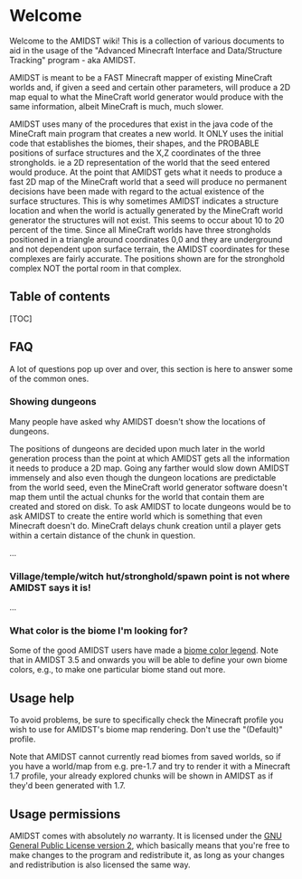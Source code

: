 # Welcome

Welcome to the AMIDST wiki! This is a collection of various documents to aid in
the usage of the "Advanced Minecraft Interface and Data/Structure Tracking"
program - aka AMIDST.

AMIDST is meant to be a FAST Minecraft mapper of existing MineCraft worlds and, if given a seed and certain other parameters, will produce a 2D map equal to what the MineCraft world generator would produce with the same information, albeit MineCraft is much, much slower.

AMIDST uses many of the procedures that exist in the java code of the MineCraft main program that creates a new world. It ONLY uses the initial code that establishes the biomes, their shapes, and the PROBABLE positions of surface structures and the X,Z coordinates of the three strongholds. ie a 2D representation of the world that the seed entered would produce.
At the point that AMIDST gets what it needs to produce a fast 2D map of the MineCraft world that a seed will produce no permanent decisions have been made with regard to the actual existence of the surface structures. This is why sometimes AMIDST indicates a structure location and when the world is actually generated by the MineCraft world generator the structures will not exist.  This seems to occur about 10 to 20 percent of the time.
Since all MineCraft worlds have three strongholds positioned in a triangle around coordinates 0,0 and they are underground and not dependent upon surface terrain, the AMIDST coordinates for these complexes are fairly accurate. The positions shown are for the stronghold complex NOT the portal room in that complex.

## Table of contents

[TOC]

## FAQ

A lot of questions pop up over and over, this section is here to answer some of
the common ones.

### Showing dungeons

Many people have asked why AMIDST doesn't show the locations of dungeons.

The positions of dungeons are decided upon much later in the world generation process than the point at which AMIDST gets all the information it needs to produce a 2D map.  Going any farther would slow down AMIDST immensely and also even though the dungeon locations are predictable from the world seed, even the MineCraft world generator software doesn't map them until the actual chunks for the world that contain them are created and stored on disk. To ask AMIDST to locate dungeons would be to ask AMIDST to create the entire world which is something that even Minecraft doesn't do. MineCraft delays chunk creation until a player gets within a certain distance of the chunk in question. 


...

### Village/temple/witch hut/stronghold/spawn point is not where AMIDST says it is!

...

### What color is the biome I'm looking for?

Some of the good AMIDST users have made a [biome color legend](biomecolors.md).
Note that in AMIDST 3.5 and onwards you will be able to define your own biome
colors, e.g., to make one particular biome stand out more.

## Usage help

To avoid problems, be sure to specifically check the Minecraft profile you wish
to use for AMIDST's biome map rendering. Don't use the "(Default)" profile.

Note that AMIDST cannot currently read biomes from saved worlds, so if you have
a world/map from e.g. pre-1.7 and try to render it with a Minecraft 1.7 profile,
your already explored chunks will be shown in AMIDST as if they'd been generated
with 1.7.

## Usage permissions

AMIDST comes with absolutely *no* warranty. It is licensed under the
[GNU General Public License version 2](https://bitbucket.org/skiphs/amidst/raw/master/LICENSE.txt),
which basically means that you're free to make changes to the program and
redistribute it, as long as your changes and redistribution is also licensed the
same way.
